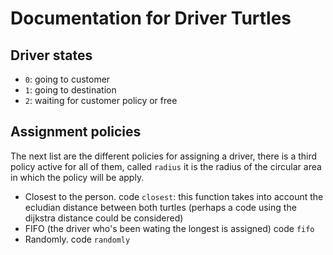 # Documentation for Driver Turtles

## Driver states
* `0`: going to customer
* `1`: going to destination
* `2`: waiting for customer policy or free

## Assignment policies

The next list are the different policies for assigning a driver, there is a third policy active for all of them, called `radius` it is the radius of the circular area in which the policy will be apply.

* Closest to the person. code `closest`: this function takes into account the ecludian distance between both turtles (perhaps a code using the dijkstra distance could be considered)
* FIFO (the driver who's been wating the longest is assigned) code `fifo`
* Randomly. code `randomly`


